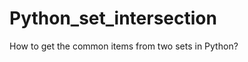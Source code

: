 Python_set_intersection
=======================

How to get the common items from two sets in Python?
